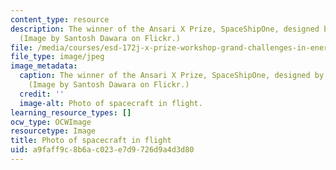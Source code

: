 ```yaml
---
content_type: resource
description: The winner of the Ansari X Prize, SpaceShipOne, designed by Scaled Composites.
  (Image by Santosh Dawara on Flickr.)
file: /media/courses/esd-172j-x-prize-workshop-grand-challenges-in-energy-fall-2009/a9faff9c8b6ac023e7d9726d9a4d3d80_esd-172jf09.jpg
file_type: image/jpeg
image_metadata:
  caption: The winner of the Ansari X Prize, SpaceShipOne, designed by Scaled Composites.
    (Image by Santosh Dawara on Flickr.)
  credit: ''
  image-alt: Photo of spacecraft in flight.
learning_resource_types: []
ocw_type: OCWImage
resourcetype: Image
title: Photo of spacecraft in flight
uid: a9faff9c-8b6a-c023-e7d9-726d9a4d3d80
---
```

